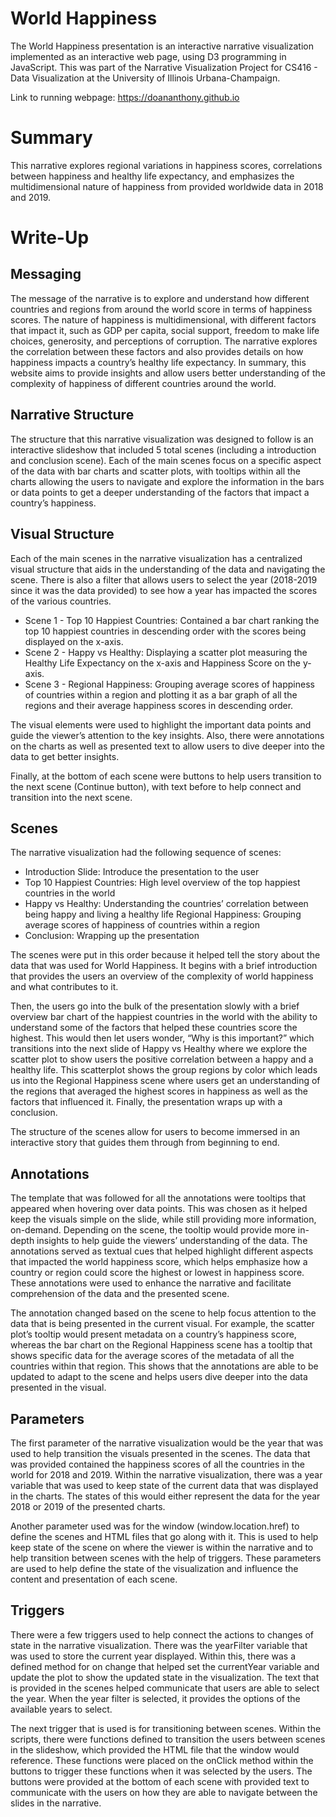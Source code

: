 # World Happiness

The World Happiness presentation is an interactive narrative visualization implemented as an interactive web page, using D3 programming in JavaScript. This was part of the Narrative Visualization Project for CS416 - Data Visualization at the University of Illinois Urbana-Champaign.

Link to running webpage: https://doananthony.github.io

# Summary

This narrative explores regional variations in happiness scores, correlations between happiness and healthy life expectancy, and emphasizes the multidimensional nature of happiness from provided worldwide data in 2018 and 2019.

# Write-Up

## Messaging

The message of the narrative is to explore and understand how different countries and regions from around the world score in terms of happiness scores. The nature of happiness is multidimensional, with different factors that impact it, such as GDP per capita, social support, freedom to make life choices, generosity, and perceptions of corruption. The narrative explores the correlation between these factors and also provides details on how happiness impacts a country’s healthy life expectancy. In summary, this website aims to provide insights and allow users better understanding of the complexity of happiness of different countries around the world.

## Narrative Structure

The structure that this narrative visualization was designed to follow is an interactive slideshow that included 5 total scenes (including a introduction and conclusion scene). Each of the main scenes focus on a specific aspect of the data with bar charts and scatter plots, with tooltips within all the charts allowing the users to navigate and explore the information in the bars or data points to get a deeper understanding of the factors that impact a country’s happiness. 

## Visual Structure

Each of the main scenes in the narrative visualization has a centralized visual structure that aids in the understanding of the data and navigating the scene. There is also a filter that allows users to select the year (2018-2019 since it was the data provided) to see how a year has impacted the scores of the various countries. 


- Scene 1 - Top 10 Happiest Countries: Contained a bar chart ranking the top 10 happiest countries in descending order with the scores being displayed on the x-axis. 
- Scene 2 - Happy vs Healthy: Displaying a scatter plot measuring the Healthy Life Expectancy on the x-axis and Happiness Score on the y-axis.
- Scene 3 - Regional Happiness: Grouping average scores of happiness of countries within a region and plotting it as a bar graph of all the regions and their average happiness scores in descending order.

The visual elements were used to highlight the important data points and guide the viewer’s attention to the key insights. Also, there were annotations on the charts as well as presented text to allow users to dive deeper into the data to get better insights. 

Finally, at the bottom of each scene were buttons to help users transition to the next scene (Continue button), with text before to help connect and transition into the next scene.


## Scenes

The narrative visualization had the following sequence of scenes:
- Introduction Slide: Introduce the presentation to the user
- Top 10 Happiest Countries: High level overview of the top happiest countries in the world
- Happy vs Healthy: Understanding the countries’ correlation between being happy and living a healthy life
Regional Happiness: Grouping average scores of happiness of countries within a region
- Conclusion: Wrapping up the presentation 

The scenes were put in this order because it helped tell the story about the data that was used for World Happiness. It begins with a brief introduction that provides the users an overview of the complexity of world happiness and what contributes to it. 

Then, the users go into the bulk of the presentation slowly with a brief overview bar chart of the happiest countries in the world with the ability to understand some of the factors that helped these countries score the highest. This would then let users wonder, “Why is this important?” which transitions into the next slide of Happy vs Healthy where we explore the scatter plot to show users the positive correlation between a happy and a healthy life. This scatterplot shows the group regions by color which leads us into the Regional Happiness scene where users get an understanding of the regions that averaged the highest scores in happiness as well as the factors that influenced it. Finally, the presentation wraps up with a conclusion. 

The structure of the scenes allow for users to become immersed in an interactive story that guides them through from beginning to end.


## Annotations

The template that was followed for all the annotations were tooltips that appeared when hovering over data points. This was chosen as it helped keep the visuals simple on the slide, while still providing more information, on-demand. Depending on the scene, the tooltip would provide more in-depth insights to help guide the viewers’ understanding of the data. The annotations served as textual cues that helped highlight different aspects that impacted the world happiness score, which helps emphasize how a country or region could score the highest or lowest in happiness score. These annotations were used to enhance the narrative and facilitate comprehension of the data and the presented scene.


The annotation changed based on the scene to help focus attention to the data that is being presented in the current visual. For example, the scatter plot’s tooltip would present metadata on a country’s happiness score, whereas the bar chart on the Regional Happiness scene has a tooltip that shows specific data for the average scores of the metadata of all the countries within that region. This shows that the annotations are able to be updated to adapt to the scene and helps users dive deeper into the data presented in the visual.

## Parameters

The first parameter of the narrative visualization would be the year that was used to help transition the visuals presented in the scenes. The data that was provided contained the happiness scores of all the countries in the world for 2018 and 2019. Within the narrative visualization, there was a year variable that was used to keep state of the current data that was displayed in the charts. The states of this would either represent the data for the year 2018 or 2019 of the presented charts. 


Another parameter used was for the window (window.location.href) to define the scenes and HTML files that go along with it. This is used to help keep state of the scene on where the viewer is within the narrative and to help transition between scenes with the help of triggers. These parameters are used to help define the state of the visualization and influence the content and presentation of each scene.

## Triggers

There were a few triggers used to help connect the actions to changes of state in the narrative visualization. There was the yearFilter variable that was used to store the current year displayed.  Within this, there was a defined method for on change that helped set the currentYear variable and update the plot to show the updated state in the visualization. The text that is provided in the scenes helped communicate that users are able to select the year. When the year filter is selected, it provides the options of the available years to select.

The next trigger that is used is for transitioning between scenes. Within the scripts, there were functions defined to transition the users between scenes in the slideshow, which provided the HTML file that the window would reference. These functions were placed on the onClick method within the buttons to trigger these functions when it was selected by the users. The buttons were provided at the bottom of each scene with provided text to communicate with the users on how they are able to navigate between the slides in the narrative. 
